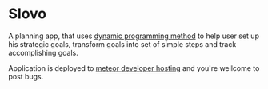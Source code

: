 Slovo
=====

A planning app, that uses [dynamic programming method](http://kobovec.org.ua/psihologicheskiy_aspekt_istorii22) to help user set up his strategic goals, transform goals into set of simple steps and track accomplishing goals.

Application is deployed to [meteor developer hosting](http://slovo.meteor.com/) and you're wellcome to post bugs.
